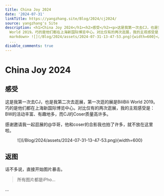 ```yaml
---
title: China Joy 2024
date: '2024-07-31'
linkTitle: https://yangzhang.site/Blog/2024/cj2024/
source: yangzhang's Site
description: <h1>China Joy 2024</h1><h2>感受</h2><p>这是我第一次去CJ，也是我第二次去逛展，第一次逛的展是BiliBili
  World 2019。巧的是他们都在上海新国际博览中心。对比仅有的两次逛展，我的主观感受是：BW的活动丰富、有趣地多，而CJ的Coser质量高许多。</p><p>感谢邀请我一起逛展的@华哥，他和coser的合影我也拍了许多，就不放在这里啦。</p><figure
  markdown> ![](/Blog/2024/assets/2024-07-31-13-47-53.png){width=600}</figure><h2>返图</h2><p>话不多说，直接开始图片暴击。</p><blockquote><p>所有图片都是iPho...</p></blockquote>
  ...
disable_comments: true
---
```

<h1>China Joy 2024</h1><h2>感受</h2><p>这是我第一次去CJ，也是我第二次去逛展，第一次逛的展是BiliBili World 2019。巧的是他们都在上海新国际博览中心。对比仅有的两次逛展，我的主观感受是：BW的活动丰富、有趣地多，而CJ的Coser质量高许多。</p><p>感谢邀请我一起逛展的@华哥，他和coser的合影我也拍了许多，就不放在这里啦。</p><figure markdown> ![](/Blog/2024/assets/2024-07-31-13-47-53.png){width=600}</figure><h2>返图</h2><p>话不多说，直接开始图片暴击。</p><blockquote><p>所有图片都是iPho...</p></blockquote> ...